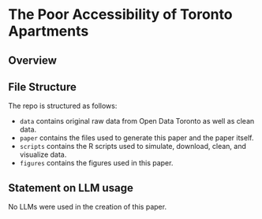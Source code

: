 # The Poor Accessibility of Toronto Apartments

## Overview


## File Structure

The repo is structured as follows:

-   `data` contains original raw data from Open Data Toronto as well as clean data. 
-   `paper` contains the files used to generate this paper and the paper itself. 
-   `scripts` contains the R scripts used to simulate, download, clean, and visualize data.
-   `figures` contains the figures used in this paper.  


## Statement on LLM usage
No LLMs were used in the creation of this paper. 
